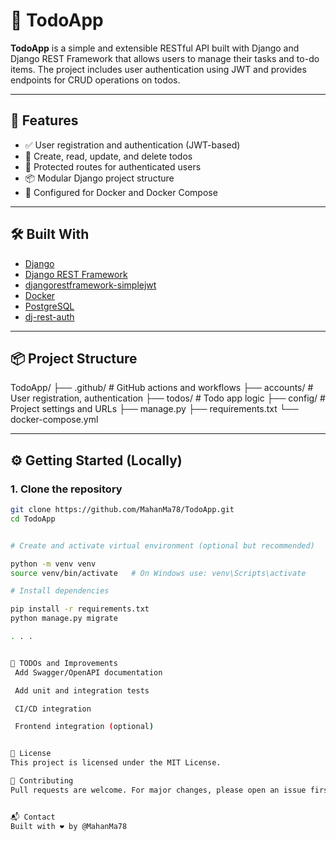 # 📝 TodoApp

**TodoApp** is a simple and extensible RESTful API built with Django and Django REST Framework that allows users to manage their tasks and to-do items. The project includes user authentication using JWT and provides endpoints for CRUD operations on todos.

---

## 🚀 Features

- ✅ User registration and authentication (JWT-based)
- 📝 Create, read, update, and delete todos
- 🔐 Protected routes for authenticated users
- 📦 Modular Django project structure
- 🔧 Configured for Docker and Docker Compose

---

## 🛠️ Built With

- [Django](https://www.djangoproject.com/)
- [Django REST Framework](https://www.django-rest-framework.org/)
- [djangorestframework-simplejwt](https://github.com/jazzband/djangorestframework-simplejwt)
- [Docker](https://www.docker.com/)
- [PostgreSQL](https://www.postgresql.org/)
- [dj-rest-auth](https://github.com/jazzband/dj-rest-auth)

---

## 📦 Project Structure

TodoApp/
├── .github/ # GitHub actions and workflows
├── accounts/ # User registration, authentication
├── todos/ # Todo app logic
├── config/ # Project settings and URLs
├── manage.py
├── requirements.txt
└── docker-compose.yml


---

## ⚙️ Getting Started (Locally)

### 1. Clone the repository

```bash
git clone https://github.com/MahanMa78/TodoApp.git
cd TodoApp


# Create and activate virtual environment (optional but recommended)

python -m venv venv
source venv/bin/activate   # On Windows use: venv\Scripts\activate

# Install dependencies

pip install -r requirements.txt
python manage.py migrate

. . . 


🧪 TODOs and Improvements
 Add Swagger/OpenAPI documentation

 Add unit and integration tests

 CI/CD integration

 Frontend integration (optional)


🪪 License
This project is licensed under the MIT License.

🤝 Contributing
Pull requests are welcome. For major changes, please open an issue first to discuss what you would like to change.


📬 Contact
Built with ❤️ by @MahanMa78